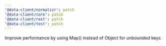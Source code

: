 ```yaml
---
'@data-client/normalizr': patch
'@data-client/core': patch
'@data-client/rest': patch
'@data-client/test': patch
---
```


Improve performance by using Map() instead of Object for unbounded keys
